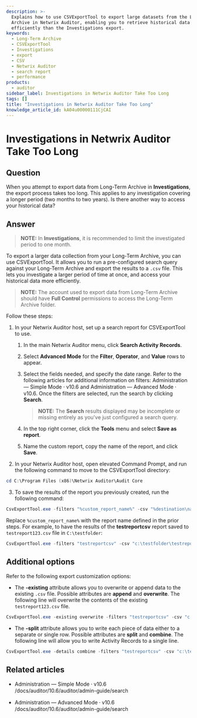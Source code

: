```yaml
---
description: >-
  Explains how to use CSVExportTool to export large datasets from the Long-Term
  Archive in Netwrix Auditor, enabling you to retrieve historical data more
  efficiently than the Investigations export.
keywords:
  - Long-Term Archive
  - CSVExportTool
  - Investigations
  - export
  - CSV
  - Netwrix Auditor
  - search report
  - performance
products:
  - auditor
sidebar_label: Investigations in Netwrix Auditor Take Too Long
tags: []
title: "Investigations in Netwrix Auditor Take Too Long"
knowledge_article_id: kA04u00000111CjCAI
---
```


# Investigations in Netwrix Auditor Take Too Long

## Question

When you attempt to export data from Long-Term Archive in **Investigations**, the export process takes too long. This applies to any investigation covering a longer period (two months to two years). Is there another way to access your historical data?

## Answer

> **NOTE:** In **Investigations**, it is recommended to limit the investigated period to one month.

To export a larger data collection from your Long-Term Archive, you can use CSVExportTool. It allows you to run a pre-configured search query against your Long-Term Archive and export the results to a `.csv` file. This lets you investigate a larger period of time at once, and access your historical data more efficiently.

> **NOTE:** The account used to export data from Long-Term Archive should have **Full Control** permissions to access the Long-Term Archive folder.

Follow these steps:

1. In your Netwrix Auditor host, set up a search report for CSVExportTool to use.

   1. In the main Netwrix Auditor menu, click **Search Activity Records**.
   2. Select **Advanced Mode** for the **Filter**, **Operator**, and **Value** rows to appear.
   3. Select the fields needed, and specify the date range. Refer to the following articles for additional information on filters: Administration — Simple Mode ⸱ v10.6 and Administration — Advanced Mode ⸱ v10.6. Once the filters are selected, run the search by clicking **Search**.

      > **NOTE:** The **Search** results displayed may be incomplete or missing entirely as you've just configured a search query.

   4. In the top right corner, click the **Tools** menu and select **Save as report**.
   5. Name the custom report, copy the name of the report, and click **Save**.

2. In your Netwrix Auditor host, open elevated Command Prompt, and run the following command to move to the CSVExportTool directory:

```powershell
cd C:\Program Files (x86)\Netwrix Auditor\Audit Core
```

3. To save the results of the report you previously created, run the following command:

```powershell
CsvExportTool.exe -filters "%custom_report_name%" -csv "%destination\name.csv%"
```

Replace `%custom_report_name%` with the report name defined in the prior steps. For example, to have the results of the **testreportcsv** report saved to `testreport123.csv` file in `C:\testfolder`:

```powershell
CsvExportTool.exe -filters "testreportcsv" -csv "c:\testfolder\testreport123.csv"
```

## Additional options

Refer to the following export customization options:

- The **-existing** attribute allows you to overwrite or append data to the existing `.csv` file. Possible attributes are **append** and **overwrite**. The following line will overwrite the contents of the existing `testreport123.csv` file.

```powershell
CsvExportTool.exe -existing overwrite -filters "testreportcsv" -csv "c:\testfolder\testreport123.csv"
```

- The **-split** attribute allows you to write each piece of data either to a separate or single row. Possible attributes are **split** and **combine**. The following line will allow you to write Activity Records to a single line.

```powershell
CsvExportTool.exe -details combine -filters "testreportcsv" -csv "c:\testfolder\testreport123.csv"
```

## Related articles

- Administration — Simple Mode ⸱ v10.6  
  /docs/auditor/10.6/auditor/admin-guide/search

- Administration — Advanced Mode ⸱ v10.6  
  /docs/auditor/10.6/auditor/admin-guide/search
